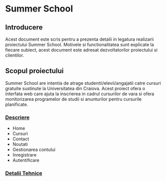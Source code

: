 # Summer School
## Introducere

Acest document este scris pentru a prezenta detalii in legatura realizarii proiectului Summer School. Motivele si functionalitatea sunt explicate la fiecare subiect, acest document este adresat dezvoltatorilor proiectului si clientilor.

## Scopul proiectului

Summer School are intentia de atrage studentii/elevii/angajatii catre cursuri gratuite sustinute la Universitatea din Craiova. Acest proiect ofera o interfata web care ajuta la inscrierea in cadrul cursurilor de vara si ofera monitorizarea programelor de studii si anunturilor pentru cursurile planificate.

### [Descriere](Description.md)
* Home
* Cursuri
* Contact
* Noutati
* Gestionarea contului
* Inregistrare
* Autentificare

### [Detalii Tehnice](Tech.md)
